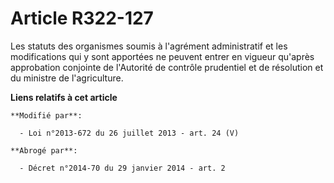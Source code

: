 # Article R322-127

Les statuts des organismes soumis à l'agrément administratif et les modifications qui y sont apportées ne peuvent entrer en
vigueur qu'après approbation conjointe de l'Autorité de contrôle prudentiel et de résolution et du ministre de l'agriculture.

**Liens relatifs à cet article**

	**Modifié par**:

	  - Loi n°2013-672 du 26 juillet 2013 - art. 24 (V)

	**Abrogé par**:

	  - Décret n°2014-70 du 29 janvier 2014 - art. 2
